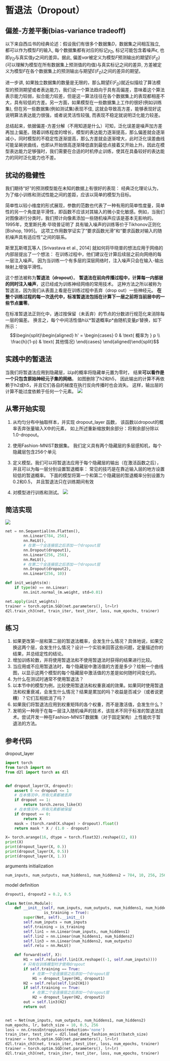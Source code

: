 # 暂退法（Dropout）

## 偏差-方差平衡(bias-variance tradeoff)
以下来自西瓜书的经典论述：假设我们有很多个数据集$D$，数据集之间相互独立, 都可以作为模型$F$的输入, 每个数据集都有对应的标记$y_D$, 标记可能包含着噪声$\epsilon$, 也即$y_D$与真实值$y$之间的差异。据此, 偏差$var$被定义为模型$F$预测输出的期望$E(F_D)$(可以理解为模型在所有数据集上预测值的均值)与真实标记之间的差异, 方差被定义为模型$F$在各个数据集上的预测输出与期望$E(F_D)$之间的差异的期望。

进一步讲, 如果独立数据集的数量是无限的，那么期望$E(F_D)$就近似描绘了算法模型的预测期望或者表达能力，我们说一个算法趋向于具有高偏差，意味着这个算法表示能力较弱，拟合能力较差，但是这一算法往往在各个数据集上的表现都相差不大，具有较低的方差。另一方面，如果模型在一些数据集上工作的很好(例如训练集), 但在另一些数据集(例如测试集)表现不佳, 这就会导致高方差，能够表现好这说明算法表达能力很强，或者说灵活性较强, 而表现不稳定就说明泛化能力较差。

总结起来，依据偏差-方差分解（不用知道是什么）可知，泛化误差是噪声加方差再加上偏差。随着训练程度的增长，模型的表达能力逐渐提高，那么偏差就会逐渐减小，同时模型的不稳定性逐渐提高，那么方差就会逐渐增大，此时泛化误差曲线可能呈碗状曲线，也即从开始很高逐渐降低直到最低点接着又开始上升。因此在模型表达能力足够强时，我们需要在合适的时机停止训练，使其在具备较好的表达能力的同时泛化能力也不差。

## 扰动的稳健性
我们期待“好”的预测模型能在未知的数据上有很好的表现： 经典泛化理论认为，为了缩小训练和测试性能之间的差距，应该以简单的模型为目标。

简单性以较小维度的形式展现，参数的范数也代表了一种有用的简单性度量，简单性的另一个角度是平滑性，即函数不应该对其输入的微小变化敏感。例如，当我们对图像进行分类时，我们预计向像素添加一些随机噪声应该是基本无影响的。 1995年，克里斯托弗·毕晓普证明了 具有输入噪声的训练等价于Tikhonov正则化 [Bishop, 1995]。 这项工作用数学证实了“要求函数光滑”和“要求函数对输入的随机噪声具有适应性”之间的联系。

斯里瓦斯塔瓦等人 [Srivastava et al., 2014] 就如何将毕晓普的想法应用于网络的内部层提出了一个想法： 在训练过程中，他们建议在计算后续层之前向网络的每一层注入噪声。 因为当训练一个有多层的深层网络时，注入噪声只会在输入-输出映射上增强平滑性。

这个想法被称为**暂退法（dropout）**。 **暂退法在前向传播过程中，计算每一内部层的同时注入噪声**，这已经成为训练神经网络的常用技术。 这种方法之所以被称为暂退法，因为我们从表面上看是在训练过程中丢弃（drop out）一些神经元。 **在整个训练过程的每一次迭代中，标准暂退法包括在计算下一层之前将当前层中的一些节点置零**。

在标准暂退法正则化中，通过按保留（未丢弃）的节点的分数进行规范化来消除每一层的偏差。 换言之，每个中间活性值$h$以*暂退概率$p$*由随机变量$p'$替换，如下所示：
$$\begin{split}\begin{aligned}
h' =
\begin{cases}
    0 & \text{ 概率为 } p \\
    \frac{h}{1-p} & \text{ 其他情况}
\end{cases}
\end{aligned}\end{split}$$


## 实践中的暂退法
当我们将暂退法应用到隐藏层，以p的概率将隐藏单元置为零时， 结果**可以看作是一个只包含原始神经元子集的网络**。 如图删除了h2和h5， 因此输出的计算不再依赖于h2或h5，并且它们各自的梯度在执行反向传播时也会消失。 这样，输出层的计算不能过度依赖于任何一个元素。
![](https://zh-v2.d2l.ai/_images/dropout2.svg)

## 从零开始实现
1. 从均匀分布中抽取样本，并实现 dropout_layer 函数， 该函数以dropout的概率丢弃张量输入X中的元素， 如上所述重新缩放剩余部分：将剩余部分除以1.0-dropout。

2. 使用Fashion-MNIST数据集。 我们定义具有两个隐藏层的多层感知机，每个隐藏层包含256个单元

3. 定义模型。我们可以将暂退法应用于每个隐藏层的输出（在激活函数之后）， 并且可以为每一层分别设置暂退概率： 常见的技巧是在靠近输入层的地方设置较低的暂退概率。 下面的模型将第一个和第二个隐藏层的暂退概率分别设置为0.2和0.5， 并且暂退法只在训练期间有效

4. 对模型进行训练和测试。
![](https://zh-v2.d2l.ai/_images/output_dropout_1110bf_54_0.svg)

## 简洁实现
![](https://zh-v2.d2l.ai/_images/output_dropout_1110bf_78_0.svg)
```py
net = nn.Sequential(nn.Flatten(),
        nn.Linear(784, 256),
        nn.ReLU(),
        # 在第一个全连接层之后添加一个dropout层
        nn.Dropout(dropout1),
        nn.Linear(256, 256),
        nn.ReLU(),
        # 在第二个全连接层之后添加一个dropout层
        nn.Dropout(dropout2),
        nn.Linear(256, 10))

def init_weights(m):
    if type(m) == nn.Linear:
        nn.init.normal_(m.weight, std=0.01)

net.apply(init_weights);
trainer = torch.optim.SGD(net.parameters(), lr=lr)
d2l.train_ch3(net, train_iter, test_iter, loss, num_epochs, trainer)
```

## 练习
1. 如果更改第一层和第二层的暂退法概率，会发生什么情况？具体地说，如果交换这两个层，会发生什么情况？设计一个实验来回答这些问题，定量描述你的结果，并总结定性的结论。
2. 增加训练轮数，并将使用暂退法和不使用暂退法时获得的结果进行比较。
3. 当应用或不应用暂退法时，每个隐藏层中激活值的方差是多少？绘制一个曲线图，以显示这两个模型的每个隐藏层中激活值的方差是如何随时间变化的。
3. 为什么在测试时通常不使用暂退法？
4. 以本节中的模型为例，比较使用暂退法和权重衰减的效果。如果同时使用暂退法和权重衰减，会发生什么情况？结果是累加的吗？收益是否减少（或者说更糟）？它们互相抵消了吗？
5. 如果我们将暂退法应用到权重矩阵的各个权重，而不是激活值，会发生什么？
6. 发明另一种用于在每一层注入随机噪声的技术，该技术不同于标准的暂退法技术。尝试开发一种在Fashion-MNIST数据集（对于固定架构）上性能优于暂退法的方法。

## 参考代码
dropout_layer
```py
import torch
from torch import nn
from d2l import torch as d2l


def dropout_layer(X, dropout):
    assert 0 <= dropout <= 1
    # 在本情况中，所有元素都被丢弃
    if dropout == 1:
        return torch.zeros_like(X)
    # 在本情况中，所有元素都被保留
    if dropout == 0:
        return X
    mask = (torch.rand(X.shape) > dropout).float()
    return mask * X / (1.0 - dropout)

X= torch.arange(16, dtype = torch.float32).reshape((2, 8))
print(X)
print(dropout_layer(X, 0.))
print(dropout_layer(X, 0.5))
print(dropout_layer(X, 1.))
```
arguments initialization
```py
num_inputs, num_outputs, num_hiddens1, num_hiddens2 = 784, 10, 256, 256
```
model definition
```py
dropout1, dropout2 = 0.2, 0.5

class Net(nn.Module):
    def __init__(self, num_inputs, num_outputs, num_hiddens1, num_hiddens2,
                 is_training = True):
        super(Net, self).__init__()
        self.num_inputs = num_inputs
        self.training = is_training
        self.lin1 = nn.Linear(num_inputs, num_hiddens1)
        self.lin2 = nn.Linear(num_hiddens1, num_hiddens2)
        self.lin3 = nn.Linear(num_hiddens2, num_outputs)
        self.relu = nn.ReLU()

    def forward(self, X):
        H1 = self.relu(self.lin1(X.reshape((-1, self.num_inputs))))
        # 只有在训练模型时才使用dropout
        if self.training == True:
            # 在第一个全连接层之后添加一个dropout层
            H1 = dropout_layer(H1, dropout1)
        H2 = self.relu(self.lin2(H1))
        if self.training == True:
            # 在第二个全连接层之后添加一个dropout层
            H2 = dropout_layer(H2, dropout2)
        out = self.lin3(H2)
        return out


net = Net(num_inputs, num_outputs, num_hiddens1, num_hiddens2)
num_epochs, lr, batch_size = 10, 0.5, 256
loss = nn.CrossEntropyLoss(reduction='none')
train_iter, test_iter = d2l.load_data_fashion_mnist(batch_size)
trainer = torch.optim.SGD(net.parameters(), lr=lr)
d2l.train_ch3(net, train_iter, test_iter, loss, num_epochs, trainer)
trainer = torch.optim.SGD(net.parameters(), lr=lr)
d2l.train_ch3(net, train_iter, test_iter, loss, num_epochs, trainer)
```